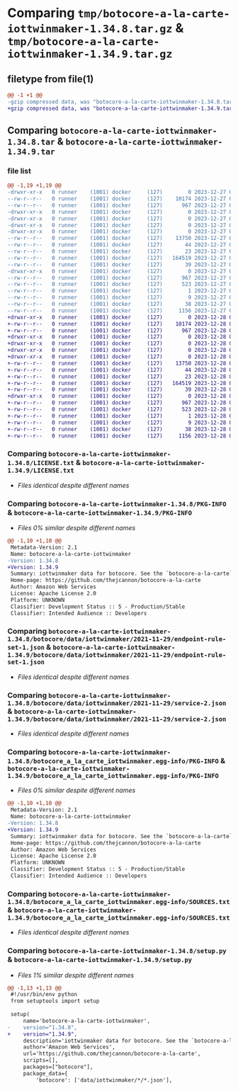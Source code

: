 # Comparing `tmp/botocore-a-la-carte-iottwinmaker-1.34.8.tar.gz` & `tmp/botocore-a-la-carte-iottwinmaker-1.34.9.tar.gz`

## filetype from file(1)

```diff
@@ -1 +1 @@
-gzip compressed data, was "botocore-a-la-carte-iottwinmaker-1.34.8.tar", last modified: Wed Dec 27 01:06:43 2023, max compression
+gzip compressed data, was "botocore-a-la-carte-iottwinmaker-1.34.9.tar", last modified: Thu Dec 28 01:06:45 2023, max compression
```

## Comparing `botocore-a-la-carte-iottwinmaker-1.34.8.tar` & `botocore-a-la-carte-iottwinmaker-1.34.9.tar`

### file list

```diff
@@ -1,19 +1,19 @@
-drwxr-xr-x   0 runner    (1001) docker     (127)        0 2023-12-27 01:06:43.983315 botocore-a-la-carte-iottwinmaker-1.34.8/
--rw-r--r--   0 runner    (1001) docker     (127)    10174 2023-12-27 01:06:43.000000 botocore-a-la-carte-iottwinmaker-1.34.8/LICENSE.txt
--rw-r--r--   0 runner    (1001) docker     (127)      967 2023-12-27 01:06:43.983315 botocore-a-la-carte-iottwinmaker-1.34.8/PKG-INFO
-drwxr-xr-x   0 runner    (1001) docker     (127)        0 2023-12-27 01:06:43.979315 botocore-a-la-carte-iottwinmaker-1.34.8/botocore/
-drwxr-xr-x   0 runner    (1001) docker     (127)        0 2023-12-27 01:06:43.979315 botocore-a-la-carte-iottwinmaker-1.34.8/botocore/data/
-drwxr-xr-x   0 runner    (1001) docker     (127)        0 2023-12-27 01:06:43.979315 botocore-a-la-carte-iottwinmaker-1.34.8/botocore/data/iottwinmaker/
-drwxr-xr-x   0 runner    (1001) docker     (127)        0 2023-12-27 01:06:43.983315 botocore-a-la-carte-iottwinmaker-1.34.8/botocore/data/iottwinmaker/2021-11-29/
--rw-r--r--   0 runner    (1001) docker     (127)    13750 2023-12-27 01:06:29.000000 botocore-a-la-carte-iottwinmaker-1.34.8/botocore/data/iottwinmaker/2021-11-29/endpoint-rule-set-1.json
--rw-r--r--   0 runner    (1001) docker     (127)       44 2023-12-27 01:06:29.000000 botocore-a-la-carte-iottwinmaker-1.34.8/botocore/data/iottwinmaker/2021-11-29/examples-1.json
--rw-r--r--   0 runner    (1001) docker     (127)       23 2023-12-27 01:06:29.000000 botocore-a-la-carte-iottwinmaker-1.34.8/botocore/data/iottwinmaker/2021-11-29/paginators-1.json
--rw-r--r--   0 runner    (1001) docker     (127)   164519 2023-12-27 01:06:29.000000 botocore-a-la-carte-iottwinmaker-1.34.8/botocore/data/iottwinmaker/2021-11-29/service-2.json
--rw-r--r--   0 runner    (1001) docker     (127)       39 2023-12-27 01:06:29.000000 botocore-a-la-carte-iottwinmaker-1.34.8/botocore/data/iottwinmaker/2021-11-29/waiters-2.json
-drwxr-xr-x   0 runner    (1001) docker     (127)        0 2023-12-27 01:06:43.983315 botocore-a-la-carte-iottwinmaker-1.34.8/botocore_a_la_carte_iottwinmaker.egg-info/
--rw-r--r--   0 runner    (1001) docker     (127)      967 2023-12-27 01:06:43.000000 botocore-a-la-carte-iottwinmaker-1.34.8/botocore_a_la_carte_iottwinmaker.egg-info/PKG-INFO
--rw-r--r--   0 runner    (1001) docker     (127)      523 2023-12-27 01:06:43.000000 botocore-a-la-carte-iottwinmaker-1.34.8/botocore_a_la_carte_iottwinmaker.egg-info/SOURCES.txt
--rw-r--r--   0 runner    (1001) docker     (127)        1 2023-12-27 01:06:43.000000 botocore-a-la-carte-iottwinmaker-1.34.8/botocore_a_la_carte_iottwinmaker.egg-info/dependency_links.txt
--rw-r--r--   0 runner    (1001) docker     (127)        9 2023-12-27 01:06:43.000000 botocore-a-la-carte-iottwinmaker-1.34.8/botocore_a_la_carte_iottwinmaker.egg-info/top_level.txt
--rw-r--r--   0 runner    (1001) docker     (127)       38 2023-12-27 01:06:43.983315 botocore-a-la-carte-iottwinmaker-1.34.8/setup.cfg
--rw-r--r--   0 runner    (1001) docker     (127)     1156 2023-12-27 01:06:43.000000 botocore-a-la-carte-iottwinmaker-1.34.8/setup.py
+drwxr-xr-x   0 runner    (1001) docker     (127)        0 2023-12-28 01:06:45.534308 botocore-a-la-carte-iottwinmaker-1.34.9/
+-rw-r--r--   0 runner    (1001) docker     (127)    10174 2023-12-28 01:06:45.000000 botocore-a-la-carte-iottwinmaker-1.34.9/LICENSE.txt
+-rw-r--r--   0 runner    (1001) docker     (127)      967 2023-12-28 01:06:45.534308 botocore-a-la-carte-iottwinmaker-1.34.9/PKG-INFO
+drwxr-xr-x   0 runner    (1001) docker     (127)        0 2023-12-28 01:06:45.530308 botocore-a-la-carte-iottwinmaker-1.34.9/botocore/
+drwxr-xr-x   0 runner    (1001) docker     (127)        0 2023-12-28 01:06:45.530308 botocore-a-la-carte-iottwinmaker-1.34.9/botocore/data/
+drwxr-xr-x   0 runner    (1001) docker     (127)        0 2023-12-28 01:06:45.530308 botocore-a-la-carte-iottwinmaker-1.34.9/botocore/data/iottwinmaker/
+drwxr-xr-x   0 runner    (1001) docker     (127)        0 2023-12-28 01:06:45.534308 botocore-a-la-carte-iottwinmaker-1.34.9/botocore/data/iottwinmaker/2021-11-29/
+-rw-r--r--   0 runner    (1001) docker     (127)    13750 2023-12-28 01:06:26.000000 botocore-a-la-carte-iottwinmaker-1.34.9/botocore/data/iottwinmaker/2021-11-29/endpoint-rule-set-1.json
+-rw-r--r--   0 runner    (1001) docker     (127)       44 2023-12-28 01:06:26.000000 botocore-a-la-carte-iottwinmaker-1.34.9/botocore/data/iottwinmaker/2021-11-29/examples-1.json
+-rw-r--r--   0 runner    (1001) docker     (127)       23 2023-12-28 01:06:26.000000 botocore-a-la-carte-iottwinmaker-1.34.9/botocore/data/iottwinmaker/2021-11-29/paginators-1.json
+-rw-r--r--   0 runner    (1001) docker     (127)   164519 2023-12-28 01:06:26.000000 botocore-a-la-carte-iottwinmaker-1.34.9/botocore/data/iottwinmaker/2021-11-29/service-2.json
+-rw-r--r--   0 runner    (1001) docker     (127)       39 2023-12-28 01:06:26.000000 botocore-a-la-carte-iottwinmaker-1.34.9/botocore/data/iottwinmaker/2021-11-29/waiters-2.json
+drwxr-xr-x   0 runner    (1001) docker     (127)        0 2023-12-28 01:06:45.534308 botocore-a-la-carte-iottwinmaker-1.34.9/botocore_a_la_carte_iottwinmaker.egg-info/
+-rw-r--r--   0 runner    (1001) docker     (127)      967 2023-12-28 01:06:45.000000 botocore-a-la-carte-iottwinmaker-1.34.9/botocore_a_la_carte_iottwinmaker.egg-info/PKG-INFO
+-rw-r--r--   0 runner    (1001) docker     (127)      523 2023-12-28 01:06:45.000000 botocore-a-la-carte-iottwinmaker-1.34.9/botocore_a_la_carte_iottwinmaker.egg-info/SOURCES.txt
+-rw-r--r--   0 runner    (1001) docker     (127)        1 2023-12-28 01:06:45.000000 botocore-a-la-carte-iottwinmaker-1.34.9/botocore_a_la_carte_iottwinmaker.egg-info/dependency_links.txt
+-rw-r--r--   0 runner    (1001) docker     (127)        9 2023-12-28 01:06:45.000000 botocore-a-la-carte-iottwinmaker-1.34.9/botocore_a_la_carte_iottwinmaker.egg-info/top_level.txt
+-rw-r--r--   0 runner    (1001) docker     (127)       38 2023-12-28 01:06:45.534308 botocore-a-la-carte-iottwinmaker-1.34.9/setup.cfg
+-rw-r--r--   0 runner    (1001) docker     (127)     1156 2023-12-28 01:06:45.000000 botocore-a-la-carte-iottwinmaker-1.34.9/setup.py
```

### Comparing `botocore-a-la-carte-iottwinmaker-1.34.8/LICENSE.txt` & `botocore-a-la-carte-iottwinmaker-1.34.9/LICENSE.txt`

 * *Files identical despite different names*

### Comparing `botocore-a-la-carte-iottwinmaker-1.34.8/PKG-INFO` & `botocore-a-la-carte-iottwinmaker-1.34.9/PKG-INFO`

 * *Files 0% similar despite different names*

```diff
@@ -1,10 +1,10 @@
 Metadata-Version: 2.1
 Name: botocore-a-la-carte-iottwinmaker
-Version: 1.34.8
+Version: 1.34.9
 Summary: iottwinmaker data for botocore. See the `botocore-a-la-carte` package for more info.
 Home-page: https://github.com/thejcannon/botocore-a-la-carte
 Author: Amazon Web Services
 License: Apache License 2.0
 Platform: UNKNOWN
 Classifier: Development Status :: 5 - Production/Stable
 Classifier: Intended Audience :: Developers
```

### Comparing `botocore-a-la-carte-iottwinmaker-1.34.8/botocore/data/iottwinmaker/2021-11-29/endpoint-rule-set-1.json` & `botocore-a-la-carte-iottwinmaker-1.34.9/botocore/data/iottwinmaker/2021-11-29/endpoint-rule-set-1.json`

 * *Files identical despite different names*

### Comparing `botocore-a-la-carte-iottwinmaker-1.34.8/botocore/data/iottwinmaker/2021-11-29/service-2.json` & `botocore-a-la-carte-iottwinmaker-1.34.9/botocore/data/iottwinmaker/2021-11-29/service-2.json`

 * *Files identical despite different names*

### Comparing `botocore-a-la-carte-iottwinmaker-1.34.8/botocore_a_la_carte_iottwinmaker.egg-info/PKG-INFO` & `botocore-a-la-carte-iottwinmaker-1.34.9/botocore_a_la_carte_iottwinmaker.egg-info/PKG-INFO`

 * *Files 0% similar despite different names*

```diff
@@ -1,10 +1,10 @@
 Metadata-Version: 2.1
 Name: botocore-a-la-carte-iottwinmaker
-Version: 1.34.8
+Version: 1.34.9
 Summary: iottwinmaker data for botocore. See the `botocore-a-la-carte` package for more info.
 Home-page: https://github.com/thejcannon/botocore-a-la-carte
 Author: Amazon Web Services
 License: Apache License 2.0
 Platform: UNKNOWN
 Classifier: Development Status :: 5 - Production/Stable
 Classifier: Intended Audience :: Developers
```

### Comparing `botocore-a-la-carte-iottwinmaker-1.34.8/botocore_a_la_carte_iottwinmaker.egg-info/SOURCES.txt` & `botocore-a-la-carte-iottwinmaker-1.34.9/botocore_a_la_carte_iottwinmaker.egg-info/SOURCES.txt`

 * *Files identical despite different names*

### Comparing `botocore-a-la-carte-iottwinmaker-1.34.8/setup.py` & `botocore-a-la-carte-iottwinmaker-1.34.9/setup.py`

 * *Files 1% similar despite different names*

```diff
@@ -1,13 +1,13 @@
 #!/usr/bin/env python
 from setuptools import setup
 
 setup(
     name='botocore-a-la-carte-iottwinmaker',
-    version="1.34.8",
+    version="1.34.9",
     description='iottwinmaker data for botocore. See the `botocore-a-la-carte` package for more info.',
     author='Amazon Web Services',
     url='https://github.com/thejcannon/botocore-a-la-carte',
     scripts=[],
     packages=["botocore"],
     package_data={
         'botocore': ['data/iottwinmaker/*/*.json'],
```

